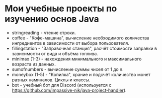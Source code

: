# Мои учебные проекты по изучению основ Java
- stringreading - чтение строки.
- coffee - "Кофе-машина", вычисление необходимого количества ингредиентов в зависимости от выбора пользователя.
- fillingstation - "Заправочная станция", расчёт стоимости заправки в зависимости от вида и объёма топлива.
- minimax (1-3) - нахождения минимального и максимального возраста из данных.
- sumofnumbers - вычисление суммы чисел от 1 до n.
- moneybox (1-5) - "Копилка", храние и подсчёт количество монет разных наминалов. Циклы и классы.
- bot - учебный бот для Discord (используется с https://github.com/impassive-nik/java-project-handler).
